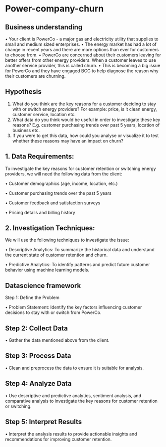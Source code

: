 # Power-company-churn
## Business understanding 
•	Your client is PowerCo - a major gas and electricity utility that supplies to small and medium sized enterprises.
•	The energy market has had a lot of change in recent years and there are more options than ever for customers to choose from.
•	PowerCo are concerned about their customers leaving for better offers from other energy providers. When a customer leaves to use another service provider, this is called churn.
•	This is becoming a big issue for PowerCo and they have engaged BCG to help diagnose the reason why their customers are churning.
## Hypothesis
1.	What do you think are the key reasons for a customer deciding to stay with or switch energy providers? For example: price, is it clean energy, customer service, location etc.
2.	What data do you think would be useful in order to investigate these key reasons? E.g. customer purchasing trends over past 5 years, location of business etc.
3.	If you were to get this data, how could you analyse or visualize it to test whether these reasons may have an impact on churn?
## 1. Data Requirements:
To investigate the key reasons for customer retention or switching energy providers, we will need the following data from the client:

•  Customer demographics (age, income, location, etc.)

•  Customer purchasing trends over the past 5 years

•  Customer feedback and satisfaction surveys

•  Pricing details and billing history

## 2. Investigation Techniques:
We will use the following techniques to investigate the issue:

•  Descriptive Analytics: To summarize the historical data and understand the current state of customer retention and churn.

•  Predictive Analytics: To identify patterns and predict future customer behavior using machine learning models.

## Datascience framework

Step 1: Define the Problem

•  Problem Statement: Identify the key factors influencing customer decisions to stay with or switch from PowerCo.

## Step 2: Collect Data
•  Gather the data mentioned above from the client.

## Step 3: Process Data
•  Clean and preprocess the data to ensure it is suitable for analysis.

## Step 4: Analyze Data
•  Use descriptive and predictive analytics, sentiment analysis, and comparative analysis to investigate the key reasons for customer retention or switching.

## Step 5: Interpret Results
•  Interpret the analysis results to provide actionable insights and recommendations for improving customer retention.




